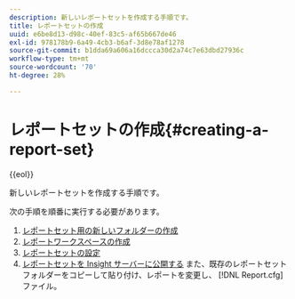```yaml
---
description: 新しいレポートセットを作成する手順です。
title: レポートセットの作成
uuid: e6be8d13-d98c-40ef-83c5-af65b667de46
exl-id: 978178b9-6a49-4cb3-b6af-3d8e78af1278
source-git-commit: b1dda69a606a16dccca30d2a74c7e63dbd27936c
workflow-type: tm+mt
source-wordcount: '70'
ht-degree: 28%

---
```


# レポートセットの作成{#creating-a-report-set}

{{eol}}

新しいレポートセットを作成する手順です。

次の手順を順番に実行する必要があります。

1. [レポートセット用の新しいフォルダーの作成](../../../../home/c-rpt-oview/c-work-rpt-sets/t-create-rpt-set/t-new-fldr-rpt-set.md#task-9936b9c1f0624732a24087d8fa3f2617)
1. [レポートワークスペースの作成](../../../../home/c-rpt-oview/c-work-rpt-sets/t-create-rpt-set/t-create-rpt-wrksp.md#task-993b616031904352acae13df6461e20b)
1. [レポートセットの設定](../../../../home/c-rpt-oview/c-work-rpt-sets/t-create-rpt-set/t-config-rpt-set/t-config-rpt-set.md#task-cfb2fd0c28bc48c2acdd582fe0d670d0)
1. [レポートセットを Insight サーバーに公開する](../../../../home/c-rpt-oview/c-work-rpt-sets/t-create-rpt-set/t-pub-rpt-set.md#task-3fc45e02aa364b8d815a969b8adc2c27)
また、既存のレポートセットフォルダーをコピーして貼り付け、レポートを変更し、 [!DNL Report.cfg] ファイル。
